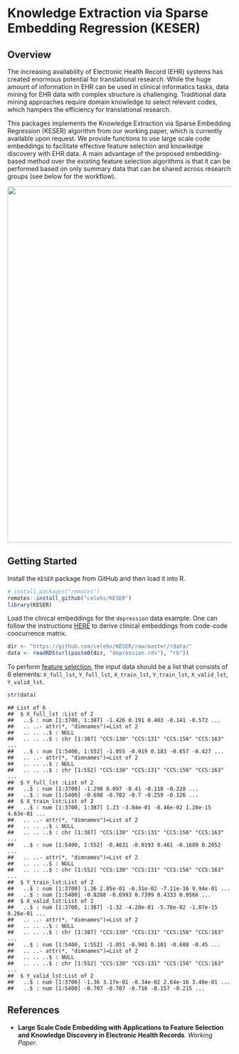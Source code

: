 Knowledge Extraction via Sparse Embedding Regression (KESER)
================

## Overview

The increasing availability of Electronic Health Record (EHR) systems
has created enormous potential for translational research. While the
huge amount of information in EHR can be used in clinical informatics
tasks, data mining for EHR data with complex structure is challenging.
Traditional data mining approaches require domain knowledge to select
relevant codes, which hampers the efficiency for translational research.

This packages implements the Knowledge Extraction via Sparse Embedding
Regression (KESER) algorithm from our working paper, which is currently
available upon request. We provide functions to use large scale code
embeddings to facilitate effective feature selection and knowledge
discovery with EHR data. A main advantage of the proposed
embedding-based method over the existing feature selection algorithms is
that it can be performed based on only summary data that can be shared
across research groups (see below for the
workflow).

<img src="https://github.com/celehs/KESER/raw/master/img/workflow.png" width="800" />

## Getting Started

Install the `KESER` package from GitHub and then load it into R.

``` r
# install.packages("remotes")
remotes::install_github("celehs/KESER")
library(KESER)
```

Load the clinical embeddings for the `depression` data example. One can
follow the instructions
[HERE](https://github.com/rusheniii/LargeScaleClinicalEmbedding) to
derive clinical embeddings from code-code coocurrence matrix.

``` r
dir <- "https://github.com/celehs/KESER/raw/master/rdata/"
data <- readRDS(url(paste0(dir, "depression.rds"), "rb"))
```

To perform [feature
selection](https://celehs.github.io/KESER/articles/feature-selection.html),
the input data should be a list that consists of 6 elements:
`X_full_lst`, `Y_full_lst`, `X_train_lst`, `Y_train_lst`, `X_valid_lst`,
`Y_valid_lst`.

``` r
str(data)
```

    ## List of 6
    ##  $ X_full_lst :List of 2
    ##   ..$ : num [1:3700, 1:387] -1.426 0.191 0.403 -0.141 -0.572 ...
    ##   .. ..- attr(*, "dimnames")=List of 2
    ##   .. .. ..$ : NULL
    ##   .. .. ..$ : chr [1:387] "CCS:130" "CCS:131" "CCS:156" "CCS:163" ...
    ##   ..$ : num [1:5400, 1:552] -1.055 -0.919 0.183 -0.657 -0.427 ...
    ##   .. ..- attr(*, "dimnames")=List of 2
    ##   .. .. ..$ : NULL
    ##   .. .. ..$ : chr [1:552] "CCS:130" "CCS:131" "CCS:156" "CCS:163" ...
    ##  $ Y_full_lst :List of 2
    ##   ..$ : num [1:3700] -1.298 0.097 -0.41 -0.118 -0.228 ...
    ##   ..$ : num [1:5400] -0.698 -0.702 -0.7 -0.259 -0.126 ...
    ##  $ X_train_lst:List of 2
    ##   ..$ : num [1:3700, 1:387] 1.23 -3.84e-01 -8.46e-02 1.28e-15 4.63e-01 ...
    ##   .. ..- attr(*, "dimnames")=List of 2
    ##   .. .. ..$ : NULL
    ##   .. .. ..$ : chr [1:387] "CCS:130" "CCS:131" "CCS:156" "CCS:163" ...
    ##   ..$ : num [1:5400, 1:552] -0.4631 -0.0193 0.461 -0.1689 0.2052 ...
    ##   .. ..- attr(*, "dimnames")=List of 2
    ##   .. .. ..$ : NULL
    ##   .. .. ..$ : chr [1:552] "CCS:130" "CCS:131" "CCS:156" "CCS:163" ...
    ##  $ Y_train_lst:List of 2
    ##   ..$ : num [1:3700] 1.36 2.85e-01 -6.31e-02 -7.11e-16 9.94e-01 ...
    ##   ..$ : num [1:5400] -0.8208 -0.6993 0.7399 0.4333 0.0566 ...
    ##  $ X_valid_lst:List of 2
    ##   ..$ : num [1:3700, 1:387] -1.32 -4.20e-01 -5.76e-02 -1.07e-15 8.26e-01 ...
    ##   .. ..- attr(*, "dimnames")=List of 2
    ##   .. .. ..$ : NULL
    ##   .. .. ..$ : chr [1:387] "CCS:130" "CCS:131" "CCS:156" "CCS:163" ...
    ##   ..$ : num [1:5400, 1:552] -1.051 -0.901 0.101 -0.688 -0.45 ...
    ##   .. ..- attr(*, "dimnames")=List of 2
    ##   .. .. ..$ : NULL
    ##   .. .. ..$ : chr [1:552] "CCS:130" "CCS:131" "CCS:156" "CCS:163" ...
    ##  $ Y_valid_lst:List of 2
    ##   ..$ : num [1:3700] -1.36 3.17e-01 -8.34e-02 2.64e-16 3.40e-01 ...
    ##   ..$ : num [1:5400] -0.707 -0.707 -0.716 -0.157 -0.215 ...

## References

  - **Large Scale Code Embedding with Applications to Feature Selection
    and Knowledge Discovery in Electronic Health Records**. *Working
    Paper*.
